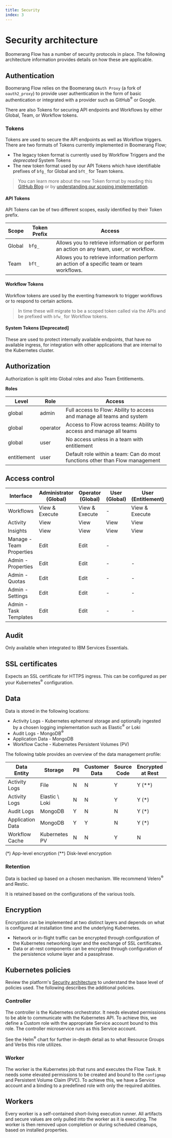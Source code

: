 ```yaml
---
title: Security
index: 3
---
```


# Security architecture

Boomerang Flow has a number of security protocols in place. The following architecture information provides details on how these are applicable.

## Authentication

Boomerang Flow relies on the Boomerang `OAuth Proxy` (a fork of `oauth2_proxy`) to provide user authentication in the form of basic authentication or integrated with a provider such as GitHub<sup>®</sup> or Google.

There are also Tokens for securing API endpoints and Workflows by either Global, Team, or Workflow tokens.

### Tokens

Tokens are used to secure the API endpoints as well as Workflow triggers. There are two formats of Tokens currently implemented in Boomerang Flow;
- The legacy token format is currently used by Workflow Triggers and the _deprecated_ System Tokens
- The new token format used by our API Tokens which have identifiable prefixes of `bfg_` for Global and `bft_` for Team tokens.

> You can learn more about the new Token format by reading this [GitHub Blog](https://github.blog/2021-04-05-behind-githubs-new-authentication-token-formats/) or by [understanding our scoping implementation](https://github.com/boomerang-io/flow.service.workflow).

#### API Tokens

API Tokens can be of two different scopes, easily identified by their Token prefix.

| Scope | Token Prefix | Access |
| --- | --- | --- |
| Global | `bfg_` | Allows you to retrieve information or perform an action on any team, user, or workflow. |
| Team | `bft_` | Allows you to retrieve information perform an action of a specific team or team workflows. |

#### Workflow Tokens

Workflow tokens are used by the eventing framework to trigger workflows or to respond to certain actions.

> In time these will migrate to be a scoped token called via the APIs and be prefixed with `bfw_` for Workflow tokens.

#### System Tokens [Deprecated]

These are used to protect internally available endpoints, that have no available ingress, for integration with other applications that are internal to the Kubernetes cluster.

## Authorization

Authorization is split into Global roles and also Team Entitlements.

**Roles**

| Level       | Role     | Access                                                                       |
| ----------- | -------- | ---------------------------------------------------------------------------- |
| global      | admin    | Full access to Flow: Ability to access and manage all teams and system       |
| global      | operator | Access to Flow across teams: Ability to access and manage all teams          |
| global      | user     | No access unless in a team with entitlement                                  |
| entitlement | user     | Default role within a team: Can do most functions other than Flow management |

## Access control

| Interface                | Administrator (Global) | Operator (Global) | User (Global) | User (Entitlement) |
| ------------------------ | ---------------------- | ----------------- | ------------- | ------------------ |
| Workflows                | View & Execute         | View & Execute    | -             | View & Execute     |
| Activity                 | View                   | View              | View          | View               |
| Insights                 | View                   | View              | View          | View               |
| Manage - Team Properties | Edit                   | Edit              | -             |
| Admin - Properties       | Edit                   | Edit              | -             | -                  |
| Admin - Quotas           | Edit                   | Edit              | -             | -                  |
| Admin - Settings         | Edit                   | Edit              | -             | -                  |
| Admin - Task Templates   | Edit                   | Edit              | -             | -                  |

## Audit

Only available when integrated to IBM Services Essentials.

## SSL certificates

Expects an SSL certificate for HTTPS ingress. This can be configured as per your Kubernetes<sup>®</sup> configuration.

## Data

Data is stored in the following locations:

- Activity Logs - Kubernetes ephemeral storage and optionally ingested by a chosen logging implementation such as Elastic<sup>®</sup> or Loki
- Audit Logs - MongoDB<sup>®</sup>
- Application Data - MongoDB
- Workflow Cache - Kubernetes Persistent Volumes (PV)

The following table provides an overview of the data management profile:

| Data Entity      | Storage        | PII | Customer Data | Source Code | Encrypted at Rest | Encrypted in Flight |
| ---------------- | -------------- | --- | ------------- | ----------- | ----------------- | ------------------- |
| Activity Logs    | File           | N   | N             | Y           | Y (\*\*)          | Y                   |
| Activity Logs    | Elastic \ Loki | N   | N             | Y           | Y (\*)            | Y                   |
| Audit Logs       | MongoDB        | Y   | N             | N           | Y (\*)            | Y                   |
| Application Data | MongoDB        | Y   | Y             | N           | Y (\*)            | Y (\*)              |
| Workflow Cache   | Kubernetes PV  | N   | N             | Y           | N                 | N                   |

(\*) App-level encryption (\*\*) Disk-level encryption

### Retention

Data is backed up based on a chosen mechanism. We recommend Velero<sup>®</sup> and Restic.

It is retained based on the configurations of the various tools.

## Encryption

Encryption can be implemented at two distinct layers and depends on what is configured at installation time and the underlying Kubernetes.

- Network or in-flight traffic can be encrypted through configuration of the Kubernetes networking layer and the exchange of SSL certificates.
- Data or at-rest components can be encrypted through configuration of the persistence volume layer and a passphrase.

## Kubernetes policies

Review the platform's [Security architecture](docs/boomerang/architecture/security) to understand the base level of policies used. The following describes the additional policies.

### Controller

The controller is the Kubernetes orchestrator. It needs elevated permissions to be able to communicate with the Kubernetes API. To achieve this, we define a Custom role with the appropriate Service account bound to this role. The controller microservice runs as this Service account.

See the Helm<sup>®</sup> chart for further in-depth detail as to what Resource Groups and Verbs this role utilizes.

### Worker

The worker is the Kubernetes job that runs and executes the Flow Task. It needs some elevated permissions to be created and bound to the `configmap` and Persistent Volume Claim (PVC). To achieve this, we have a Service account and a binding to a predefined role with only the required abilities.

## Workers

Every worker is a self-contained short-living execution runner. All artifacts and secure values are only pulled into the worker as it is executing. The worker is then removed upon completion or during scheduled cleanups, based on installed properties.
